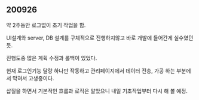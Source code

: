 ## 200926
약 2주동안 로그없이 초기 작업을 함.

UI설계와 server, DB 설계를 구체적으로 진행하지않고 바로 개발에 들어간게 실수였던듯.

진행도중 많은 계획 수정과 롤백이 있었다.

현재 로그인기능 달랑 하나만 작동하고 관리페이지에서 데이터 전송, 가공 하는 부분에서 막혀서 고생중이다.

삽질을 하면서 기본적인 흐름과 로직은 알았으니 내일 기초작업부터 다시 해 볼 예정.